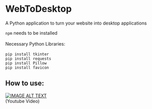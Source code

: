# WebToDesktop
A Python application to turn your website into desktop applications

```npm``` needs to be installed<br/>
<br/>
Necessary Python Libraries:<br/>
<br/>
```pip install tkinter```<br/>
```pip install requests```<br/>
```pip install Pillow```<br/>
```pip install favicon```<br/>

## How to use:
[![IMAGE ALT TEXT](http://img.youtube.com/vi/TsUrR8-k8X4/0.jpg)](http://www.youtube.com/watch?v=TsUrR8-k8X4 "How does WebToDesktop work?")
<br/>(Youtube Video)
